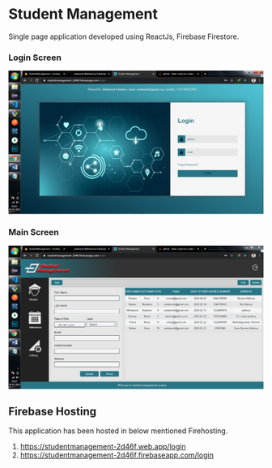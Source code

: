 # Student Management
Single page application developed using ReactJs, Firebase Firestore.

### Login Screen
![](screenshots/LoginPage.png)

### Main Screen
![](screenshots/MainPage.png)

## Firebase Hosting
This application has been hosted in below mentioned Firehosting.

1. https://studentmanagement-2d46f.web.app/login
2. https://studentmanagement-2d46f.firebaseapp.com/login


